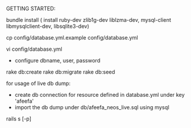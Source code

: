 GETTING STARTED:

bundle install ( install ruby-dev zlib1g-dev liblzma-dev, mysql-client libmysqlclient-dev, libsqlite3-dev)

cp config/database.yml.example config/database.yml

vi config/database.yml
* configure dbname, user, password

rake db:create
rake db:migrate
rake db:seed

for usage of live db dump:
* create db connection for resource defined in database.yml under key 'afeefa'
* import the db dump under db/afeefa_neos_live.sql using mysql

rails s [-p]
